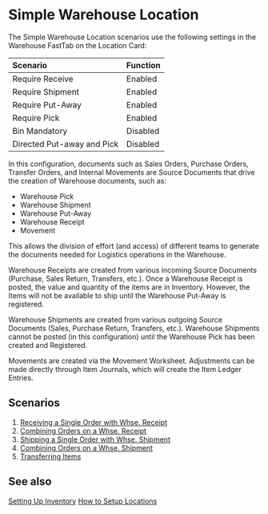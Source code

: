 # Simple Warehouse Location
The Simple Warehouse Location scenarios use the following settings in the Warehouse FastTab on the Location Card:

|Scenario|Function|
|:--|:--|
|Require Receive|Enabled|
|Require Shipment|Enabled|
|Require Put-Away|Enabled|
|Require Pick|Enabled|
|Bin Mandatory|Disabled|
|Directed Put-away and Pick|Disabled|

In this configuration, documents such as Sales Orders, Purchase Orders, Transfer Orders, and Internal Movements are Source Documents that drive the creation of Warehouse documents, such as:

 - Warehouse Pick
 - Warehouse Shipment
 - Warehouse Put-Away
 - Warehouse Receipt
 - Movement

This allows the division of effort (and access) of different teams to generate the documents needed for Logistics operations in the Warehouse.

Warehouse Receipts are created from various incoming Source Documents (Purchase, Sales Return, Transfers, etc.). Once a Warehouse Receipt is posted, the value and quantity of the items are in Inventory. However, the Items will not be available to ship until the Warehouse Put-Away is registered.

Warehouse Shipments are created from various outgoing Source Documents (Sales, Purchase Return, Transfers, etc.). Warehouse Shipments cannot be posted (in this configuration) until the Warehouse Pick has been created and Registered.

Movements are created via the Movement Worksheet.
Adjustments can be made directly through Item Journals, which will create the Item Ledger Entries.

## Scenarios

1.	[Receiving a Single Order with Whse. Receipt](simple/receiving-a-single-order-with-whse-receipt.md)
2.	[Combining Orders on a Whse. Receipt](simple/combining-orders-on-a-whse-receipt.md)
3.	[Shipping a Single Order with Whse. Shipment](simple/shipping-a-single-order-with-whse-shipment.md)
4.	[Combining Orders on a Whse. Shipment](simple/combining-orders-on-a-whse-shipment.md)
5.	[Transferring Items](simple/transferring-items.md)

## See also
[Setting Up Inventory](../../inventory-setup-inventory)
[How to Setup Locations](../../inventory-how-setup-locations.md)
